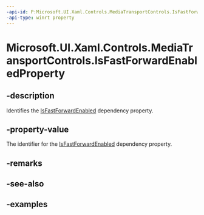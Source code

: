 ```yaml
---
-api-id: P:Microsoft.UI.Xaml.Controls.MediaTransportControls.IsFastForwardEnabledProperty
-api-type: winrt property
---
```


# Microsoft.UI.Xaml.Controls.MediaTransportControls.IsFastForwardEnabledProperty

<!--
public static Microsoft.UI.Xaml.DependencyProperty IsFastForwardEnabledProperty { get; }
-->


## -description
Identifies the [IsFastForwardEnabled](mediatransportcontrols_isfastforwardenabled.md) dependency property.

## -property-value
The identifier for the [IsFastForwardEnabled](mediatransportcontrols_isfastforwardenabled.md) dependency property.

## -remarks

## -see-also

## -examples


